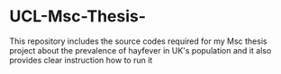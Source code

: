 # UCL-Msc-Thesis-
This repository includes the source codes required for my Msc thesis project about the prevalence of hayfever in UK's population and it also provides clear instruction how to run it 
